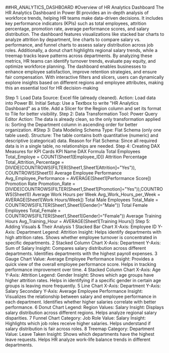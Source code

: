 ##HR_ANALYTICS_DASHBOARD
#Overview of HR Analytics Dashboard
The HR Analytics Dashboard in Power BI provides an in-depth analysis of workforce trends, helping HR teams make data-driven decisions. It includes key performance indicators (KPIs) such as total employees, attrition percentage, promotion rate, average performance scores, and salary distribution.
The dashboard features visualizations like stacked bar charts to analyze attrition by department, line charts to compare salary vs. performance, and funnel charts to assess salary distribution across job roles. Additionally, a donut chart highlights regional salary trends, while a treemap tracks leave patterns across departments.
By analyzing these metrics, HR teams can identify turnover trends, evaluate pay equity, and optimize workforce planning. The dashboard enables businesses to enhance employee satisfaction, improve retention strategies, and ensure fair compensation. With interactive filters and slicers, users can dynamically explore insights based on different regions and employee attributes, making this an essential tool for HR decision-making

Step 1: Load Data
Source: Excel file (already cleaned).
Action: Load data into Power BI.
Initial Setup:
Use a Textbox to write "HR Analytics Dashboard" as a title.
Add a Slicer for the Region column and set its format to Tile for better visibility.
Step 2: Data Transformation
Tool: Power Query Editor
Action: The data is already clean, so the only transformation applied is:
Sorting the Department column in ascending order for better organization.
#Step 3: Data Modeling
Schema Type: Flat Schema (only one table used).
Structure: The table contains both quantitative (numeric) and descriptive (categorical) data.
Reason for Flat Schema: Since all required data is in a single table, no relationships are needed.
Step 4: Creating DAX Measures for KPI Cards
KPI Name	DAX Formula
Total Employees	Total_Employe = COUNT(Sheet1[Employee_ID])
Attrition Percentage	Total_Attrition_Percentage = DIVIDE(COUNTROWS(FILTER(Sheet1,Sheet1[Attrition]="Yes")), COUNTROWS(Sheet1))
Average Employee Performance	Avg_Employee_Performance = AVERAGE(Sheet1[Performance Score])
Promotion Rate	Promotion_Rate = DIVIDE(COUNTROWS(FILTER(Sheet1,Sheet1[Promotion]="Yes")),COUNTROWS(Sheet1))
Average Work Hours per Week	Avg_Work_Hours_per_Week = AVERAGE(Sheet1[Work Hours/Week])
Total Male Employees	Total_Male = COUNTROWS(FILTER(Sheet1,Sheet1[Gender]="Male"))
Total Female Employees	Total_Female = COUNTROWS(FILTER(Sheet1,Sheet1[Gender]="Female"))
Average Training Hours	Avg_Training_Hour = AVERAGE(Sheet1[Training Hours])
Step 5: Adding Visuals & Their Analysis
1️ Stacked Bar Chart
X-Axis: Employee ID
Y-Axis: Department
Legend: Attrition
Insight:
Helps identify departments with high attrition rates.
Shows whether employee turnover is concentrated in specific departments.
2️ Stacked Column Chart
X-Axis: Department
Y-Axis: Sum of Salary
Insight:
Compares salary distribution across different departments.
Identifies departments with the highest payroll expenses.
3️ Gauge Chart
Value: Average Employee Performance
Insight:
Provides a quick view of the overall employee performance score.
Helps in tracking performance improvement over time.
4️ Stacked Column Chart
X-Axis: Age
Y-Axis: Attrition
Legend: Gender
Insight:
Shows which age groups have higher attrition rates.
Helps in identifying if a specific gender in certain age groups is leaving more frequently.
5️ Line Chart
X-Axis: Department
Y-Axis: Salary
Secondary Y-Axis: Average Employee Performance
Insight:
Visualizes the relationship between salary and employee performance in each department.
Identifies whether higher salaries correlate with better performance.
6️ Donut Chart
Legend: Region
Values: Salary
Insight:
Displays salary distribution across different regions.
Helps analyze regional salary disparities.
7️ Funnel Chart
Category: Job Role
Value: Salary
Insight:
Highlights which job roles receive higher salaries.
Helps understand if salary distribution is fair across roles.
8️ Treemap
Category: Department
Value: Leave Taken
Insight:
Shows which departments have the highest leave requests.
Helps HR analyze work-life balance trends in different departments.
